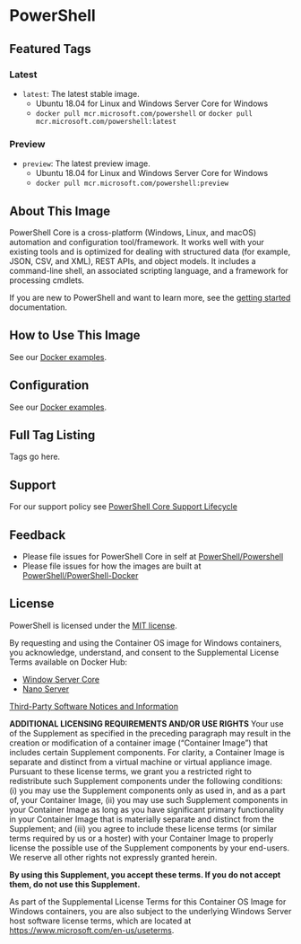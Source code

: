 # PowerShell

## Featured Tags

### Latest

* `latest`: The latest stable image.
  * Ubuntu 18.04 for Linux and Windows Server Core for Windows
  * `docker pull mcr.microsoft.com/powershell` or `docker pull mcr.microsoft.com/powershell:latest`

### Preview

* `preview`: The latest preview image.
  * Ubuntu 18.04 for Linux and Windows Server Core for Windows
  * `docker pull mcr.microsoft.com/powershell:preview`

## About This Image

PowerShell Core is a cross-platform (Windows, Linux, and macOS) automation and configuration tool/framework. It works well with your existing tools and is optimized
for dealing with structured data (for example, JSON, CSV, and XML), REST APIs, and object models.
It includes a command-line shell, an associated scripting language, and a framework for processing cmdlets.

If you are new to PowerShell and want to learn more, see the [getting started][] documentation.

[getting started]: https://github.com/PowerShell/PowerShell/tree/master/docs/learning-powershell

## How to Use This Image

See our [Docker examples](https://github.com/PowerShell/PowerShell/tree/master/docker#examples).

## Configuration

See our [Docker examples](https://github.com/PowerShell/PowerShell/tree/master/docker#examples).

## Full Tag Listing

Tags go here.

## Support

For our support policy see [PowerShell Core Support Lifecycle](https://docs.microsoft.com/en-us/powershell/scripting/powershell-core-support)

## Feedback

* Please file issues for PowerShell Core in self at [PowerShell/Powershell](https://github.com/PowerShell/PowerShell/issues/new/choose)
* Please file issues for how the images are built at [PowerShell/PowerShell-Docker](https://github.com/PowerShell/PowerShell-Docker/issues/new/choose)

## License

PowerShell is licensed under the [MIT license][].

[MIT license]: https://github.com/PowerShell/PowerShell/tree/master/LICENSE.txt

By requesting and using the Container OS image for Windows containers, you acknowledge, understand, and consent to the Supplemental License Terms available on Docker Hub:

* [Window Server Core](https://store.docker.com/_/windowsservercore)
* [Nano Server](https://store.docker.com/_/nanoserver)

[Third-Party Software Notices and Information](https://github.com/PowerShell/PowerShell/blob/master/ThirdPartyNotices.txt)

**ADDITIONAL LICENSING REQUIREMENTS AND/OR USE RIGHTS**
Your use of the Supplement as specified in the preceding paragraph may result in the creation or modification of a container image (“Container Image”) that includes certain Supplement components. For clarity, a Container Image is separate and distinct from a virtual machine or virtual appliance image. Pursuant to these license terms, we grant you a restricted right to redistribute such Supplement components under the following conditions:
(i) you may use the Supplement components only as used in, and as a part of, your Container Image,
(ii) you may use such Supplement components in your Container Image as long as you have significant primary functionality in your Container Image that is materially separate and distinct from the Supplement; and
(iii) you agree to include these license terms (or similar terms required by us or a hoster) with your Container Image to properly license the possible use of the Supplement components by your end-users.
We reserve all other rights not expressly granted herein.

**By using this Supplement, you accept these terms. If you do not accept them, do not use this Supplement.**

As part of the Supplemental License Terms for this Container OS Image for Windows containers, you are also subject to the underlying Windows Server host software license terms, which are located at https://www.microsoft.com/en-us/useterms.
